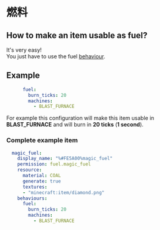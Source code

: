 # 燃料

## How to make an item usable as fuel?

It's very easy!  
You just have to use the fuel [behaviour](../../advanced/item-properties/behaviours.md).

## Example

```yaml
      fuel: 
        burn_ticks: 20
        machines:
          - BLAST_FURNACE
```

For example this configuration will make this item usable in **BLAST\_FURNACE** and will burn in **20 ticks** \(**1 second**\). 

### Complete example item

```yaml
  magic_fuel:
    display_name: "%#FE5A00%magic_fuel"
    permission: fuel.magic_fuel
    resource:
      material: COAL
      generate: true
      textures:
      - "minecraft:item/diamond.png"
    behaviours:
      fuel: 
        burn_ticks: 20
        machines:
          - BLAST_FURNACE
```

